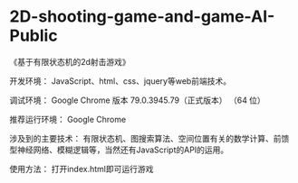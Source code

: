 # 2D-shooting-game-and-game-AI-Public
《基于有限状态机的2d射击游戏》

开发环境：
JavaScript、html、css、jquery等web前端技术。

调试环境：
Google Chrome 版本 79.0.3945.79（正式版本） （64 位）

推荐运行环境：
Google Chrome

涉及到的主要技术：
有限状态机、图搜索算法、空间位置有关的数学计算、前馈型神经网络、模糊逻辑等，当然还有JavaScript的API的运用。

使用方法：
打开index.html即可运行游戏
